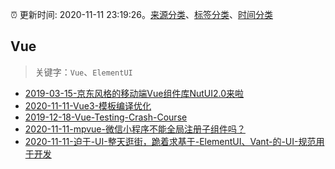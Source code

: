 :alarm_clock: 更新时间: 2020-11-11 23:19:26。[来源分类](../README.md)、[标签分类](../TAGS.md)、[时间分类](../TIMELINE.md)

## Vue


> 关键字：`Vue`、`ElementUI`



- [2019-03-15-京东风格的移动端Vue组件库NutUI2.0来啦](https://jdc.jd.com/archives/212979) 
- [2020-11-11-Vue3-模板编译优化](https://juejin.im/post/6893839274304700429) 
- [2019-12-18-Vue-Testing-Crash-Course](https://dev.to/blacksonic/vue-testing-crash-course-59kl) 
- [2020-11-11-mpvue-微信小程序不能全局注册子组件吗？](https://www.v2ex.com/t/724234) 
- [2020-11-11-迫于-UI-整天逛街，跪着求基于-ElementUI、Vant-的-UI-规范用于开发](https://www.v2ex.com/t/724205) 